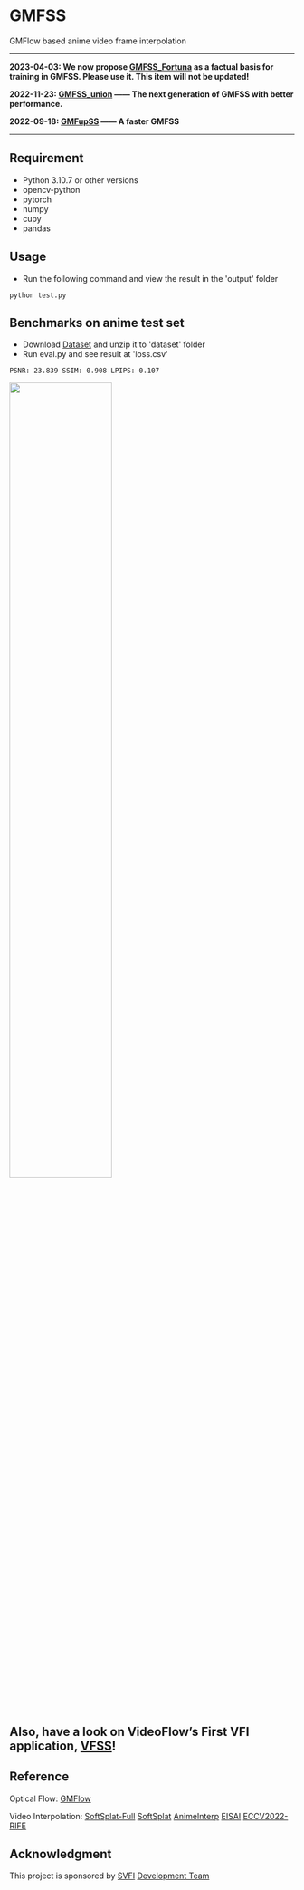 # GMFSS
GMFlow based anime video frame interpolation

---

**2023-04-03: We now propose [GMFSS_Fortuna](https://github.com/98mxr/GMFSS_Fortuna) as a factual basis for training in GMFSS. Please use it. This item will not be updated!**

**2022-11-23: [GMFSS_union](https://github.com/98mxr/GMFSS_union) —— The next generation of GMFSS with better performance.**

**2022-09-18: [GMFupSS](https://github.com/98mxr/GMFupSS) —— A faster GMFSS**

---

## Requirement

- Python 3.10.7 or other versions
- opencv-python
- pytorch
- numpy
- cupy
- pandas

## Usage
- Run the following command and view the result in the 'output' folder
```
python test.py
```

## Benchmarks on anime test set

- Download [Dataset](https://drive.google.com/file/d/1GZ3PwCqhDyD_5-9HCsJdowq2g8Dt31ax/view?usp=sharing) and unzip it to 'dataset' folder
- Run eval.py and see result at 'loss.csv'

```
PSNR: 23.839 SSIM: 0.908 LPIPS: 0.107
```

<img src="https://user-images.githubusercontent.com/68835291/190122330-1f3e0418-5e19-4383-a215-09f944cf5f85.gif" width="60%">

## Also, have a look on VideoFlow’s First VFI application, [VFSS](https://github.com/hyw-dev/VFSS)!

## Reference

Optical Flow:
[GMFlow](https://github.com/haofeixu/gmflow)

Video Interpolation: 
[SoftSplat-Full](https://github.com/JHLew/SoftSplat-Full)  [SoftSplat](https://github.com/sniklaus/softmax-splatting) [AnimeInterp](https://github.com/lisiyao21/AnimeInterp) [EISAI](https://github.com/ShuhongChen/eisai-anime-interpolator) [ECCV2022-RIFE](https://github.com/megvii-research/ECCV2022-RIFE)

## Acknowledgment
This project is sponsored by [SVFI](https://steamcommunity.com/app/1692080) [Development Team](https://github.com/Justin62628/Squirrel-RIFE) 

